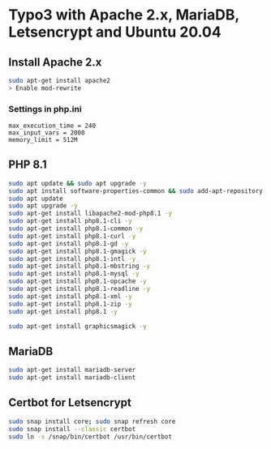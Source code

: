 # Typo3 with Apache 2.x, MariaDB, Letsencrypt and Ubuntu 20.04
## Install Apache 2.x
```bash
sudo apt-get install apache2
> Enable mod-rewrite
```
### Settings in php.ini
```
max_execution_time = 240
max_input_vars = 2000
memory_limit = 512M
```
## PHP 8.1
```bash
sudo apt update && sudo apt upgrade -y
sudo apt install software-properties-common && sudo add-apt-repository ppa:ondrej/php -y
sudo apt update
sudo apt upgrade -y
sudo apt-get install libapache2-mod-php8.1 -y
sudo apt-get install php8.1-cli -y
sudo apt-get install php8.1-common -y
sudo apt-get install php8.1-curl -y
sudo apt-get install php8.1-gd -y
sudo apt-get install php8.1-gmagick -y
sudo apt-get install php8.1-intl -y
sudo apt-get install php8.1-mbstring -y
sudo apt-get install php8.1-mysql -y
sudo apt-get install php8.1-opcache -y
sudo apt-get install php8.1-readline -y
sudo apt-get install php8.1-xml -y
sudo apt-get install php8.1-zip -y
sudo apt-get install php8.1 -y

sudo apt-get install graphicsmagick -y
```
## MariaDB
```bash
sudo apt-get install mariadb-server
sudo apt-get install mariadb-client
```
## Certbot for Letsencrypt
```bash
sudo snap install core; sudo snap refresh core
sudo snap install --classic certbot
sudo ln -s /snap/bin/certbot /usr/bin/certbot
```